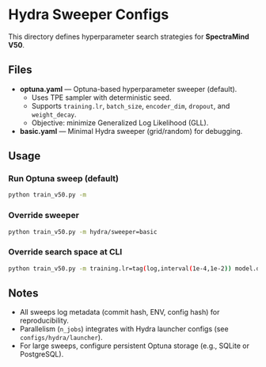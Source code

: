 # Hydra Sweeper Configs

This directory defines hyperparameter search strategies for **SpectraMind V50**.

## Files
- **optuna.yaml** — Optuna-based hyperparameter sweeper (default).
  - Uses TPE sampler with deterministic seed.
  - Supports `training.lr`, `batch_size`, `encoder_dim`, `dropout`, and `weight_decay`.
  - Objective: minimize Generalized Log Likelihood (GLL).
- **basic.yaml** — Minimal Hydra sweeper (grid/random) for debugging.

## Usage

### Run Optuna sweep (default)
```bash
python train_v50.py -m
```

### Override sweeper

```bash
python train_v50.py -m hydra/sweeper=basic
```

### Override search space at CLI

```bash
python train_v50.py -m training.lr=tag(log,interval(1e-4,1e-2)) model.dropout=interval(0.1,0.3)
```

## Notes

* All sweeps log metadata (commit hash, ENV, config hash) for reproducibility.
* Parallelism (`n_jobs`) integrates with Hydra launcher configs (see `configs/hydra/launcher`).
* For large sweeps, configure persistent Optuna storage (e.g., SQLite or PostgreSQL).
